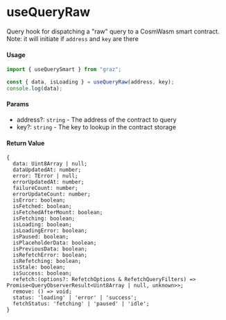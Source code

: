 # useQueryRaw

Query hook for dispatching a "raw" query to a CosmWasm smart contract.
Note: it will initiate if `address` and `key` are there

#### Usage

```ts
import { useQuerySmart } from "graz";

const { data, isLoading } = useQueryRaw(address, key);
console.log(data);
```

#### Params

- address?: `string` - The address of the contract to query
- key?: `string` - The key to lookup in the contract storage

#### Return Value

```tsx
{
  data: Uint8Array | null;
  dataUpdatedAt: number;
  error: TError | null;
  errorUpdatedAt: number;
  failureCount: number;
  errorUpdateCount: number;
  isError: boolean;
  isFetched: boolean;
  isFetchedAfterMount: boolean;
  isFetching: boolean;
  isLoading: boolean;
  isLoadingError: boolean;
  isPaused: boolean;
  isPlaceholderData: boolean;
  isPreviousData: boolean;
  isRefetchError: boolean;
  isRefetching: boolean;
  isStale: boolean;
  isSuccess: boolean;
  refetch:(options?: RefetchOptions & RefetchQueryFilters) => Promise<QueryObserverResult<Uint8Array | null, unknown>>;
  remove: () => void;
  status: 'loading' | 'error' | 'success';
  fetchStatus: 'fetching' | 'paused' | 'idle';
}
```
